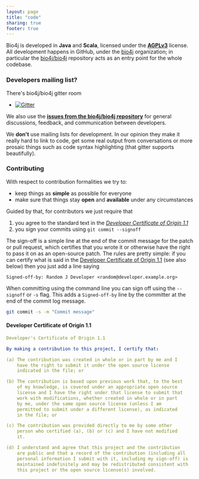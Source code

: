 ```yaml
---
layout: page
title: "code"
sharing: true
footer: true
---
```


Bio4j is developed in **Java** and **Scala**, licensed under  the **[AGPLv3](www.gnu.org/licenses/agpl-3.0.html)** license. All development happens in GitHub, under the [bio4j](https://github.com/bio4j) organization; in particular the [bio4j/bio4j](https://github.com/bio4j/bio4j) repository acts as an entry point for the whole codebase.

### Developers mailing list?

There's bio4j/bio4j gitter room

- [![Gitter](https://badges.gitter.im/Join%20Chat.svg)](https://gitter.im/bio4j/bio4j?utm_source=badge&utm_medium=badge&utm_campaign=pr-badge)

We also use the **[issues from the bio4j/bio4j repository](https://github.com/bio4j/bio4j/issues)** for general discussions, feedback, and communication between developers.

We **don't** use mailing lists for development. In our opinion they make it really hard to link to code, get some real output from conversations or more prosaic things such as code syntax highlighting (that gitter supports beautifully).

### Contributing

With respect to contribution formalities we try to:

- keep things as **simple** as possible for everyone
- make sure that things stay **open** and **available** under any circumstances

Guided by that, for contributors we just require that

1. you agree to the standard text in the _[Developer Certificate of Origin 1.1](http://elinux.org/Developer_Certificate_Of_Origin)_
2. you sign your commits using `git commit --signoff`

The sign-off is a simple line at the end of the commit message for the patch or pull request, which certifies that you wrote it or otherwise have the right to pass it on as an open-source patch. The rules are pretty simple: if you can certify what is said in the [Developer Certificate of Origin 1.1](http://elinux.org/Developer_Certificate_Of_Origin) (see also below) then you just add a line saying

```
Signed-off-by: Random J Developer <random@developer.example.org>
```

When committing using the command line you can sign off using the `--signoff` or `-s` flag. This adds a `Signed-off-by` line by the committer at the end of the commit log message.

``` bash
git commit -s -m "Commit message"
```

#### Developer Certificate of Origin 1.1

``` yaml
Developer's Certificate of Origin 1.1

By making a contribution to this project, I certify that:

(a) The contribution was created in whole or in part by me and I
    have the right to submit it under the open source license
    indicated in the file; or

(b) The contribution is based upon previous work that, to the best
    of my knowledge, is covered under an appropriate open source
    license and I have the right under that license to submit that
    work with modifications, whether created in whole or in part
    by me, under the same open source license (unless I am
    permitted to submit under a different license), as indicated
    in the file; or

(c) The contribution was provided directly to me by some other
    person who certified (a), (b) or (c) and I have not modified
    it.

(d) I understand and agree that this project and the contribution
    are public and that a record of the contribution (including all
    personal information I submit with it, including my sign-off) is
    maintained indefinitely and may be redistributed consistent with
    this project or the open source license(s) involved.
```